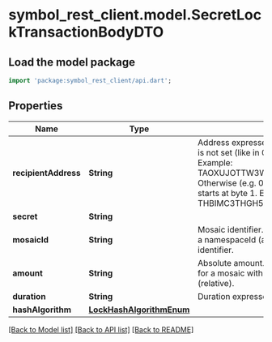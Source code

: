 # symbol_rest_client.model.SecretLockTransactionBodyDTO

## Load the model package
```dart
import 'package:symbol_rest_client/api.dart';
```

## Properties
Name | Type | Description | Notes
------------ | ------------- | ------------- | -------------
**recipientAddress** | **String** | Address expressed in Base32 format. If the bit 0 of byte 0 is not set (like in 0x90), then it is a regular address. Example: TAOXUJOTTW3W5XTBQMQEX3SQNA6MCUVGXLXR3TA.  Otherwise (e.g. 0x91) it represents a namespace id which starts at byte 1. Example: THBIMC3THGH5RUYAAAAAAAAAAAAAAAAAAAAAAAA  | [optional] 
**secret** | **String** |  | [optional] 
**mosaicId** | **String** | Mosaic identifier. If the most significant bit of byte 0 is set, a namespaceId (alias) is used instead of the real mosaic identifier.  | [optional] 
**amount** | **String** | Absolute amount. An amount of 123456789 (absolute) for a mosaic with divisibility 6 means 123.456789 (relative). | [optional] 
**duration** | **String** | Duration expressed in number of blocks. | [optional] 
**hashAlgorithm** | [**LockHashAlgorithmEnum**](LockHashAlgorithmEnum.md) |  | [optional] 

[[Back to Model list]](../README.md#documentation-for-models) [[Back to API list]](../README.md#documentation-for-api-endpoints) [[Back to README]](../README.md)


